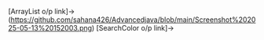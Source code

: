 [ArrayList o/p link]->(https://github.com/sahana426/Advancedjava/blob/main/Screenshot%202025-05-13%20152003.png)
[SearchColor o/p link]->

